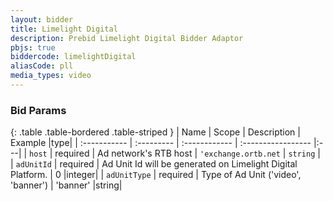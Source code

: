 ```yaml
---
layout: bidder
title: Limelight Digital
description: Prebid Limelight Digital Bidder Adaptor
pbjs: true
biddercode: limelightDigital
aliasCode: pll
media_types: video
---
```


### Bid Params

{: .table .table-bordered .table-striped }
| Name           | Scope      | Description                                                    | Example            |type|
| :-----------   | :--------- | :------------                                                  | :----------------- |:---|
| `host` | required | Ad network's RTB host | `'exchange.ortb.net` | `string` |
| `adUnitId` | required   | Ad Unit Id will be generated on Limelight Digital Platform. | 0                        |integer|
| `adUnitType`      | required   | Type of Ad Unit ('video', 'banner')                                             | 'banner'                 |string|
